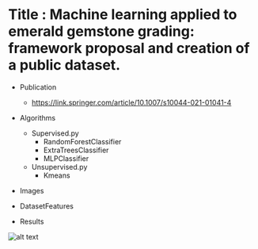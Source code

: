 # Title : Machine learning applied to emerald gemstone grading: framework proposal and creation of a public dataset.

- Publication 
  - https://link.springer.com/article/10.1007/s10044-021-01041-4

- Algorithms

  - Supervised.py
    - RandomForestClassifier
    - ExtraTreesClassifier
    - MLPClassifier
  - Unsupervised.py
    - Kmeans

- Images

- DatasetFeatures

- Results

![alt text](https://github.com/DaniloRicardoCrabi/Emeralds-/tree/master/Results/ExtremelyRandomizedTrees.png)
